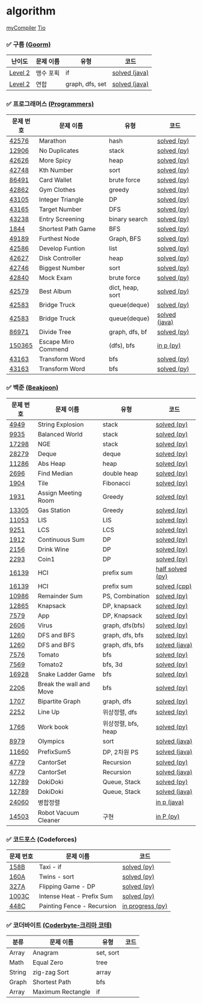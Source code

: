 # algorithm
[myCompiler](https://www.mycompiler.io/ko/new/python)
[Tio](https://tio.run/#python3)

### ✅ 구름 [(Goorm)](https://level.goorm.io/)
| 난이도 | 문제 이름 | 유형 | 코드 |
|----------|----------|------|------|
| [Level 2](https://level.goorm.io/exam/355197/%EB%A7%B9%EC%88%98-%ED%8F%AC%ED%9A%8D/quiz/1) | 맹수 포획 | if | [solved (java)](goorm/CaptureBeast.java) |
| [Level 2](https://level.goorm.io/exam/195698/%EC%97%B0%ED%95%A9/quiz/1) | 연합 | graph, dfs, set | [solved (java)](goorm/Union.java) |

### ✅ 프로그래머스 [(Programmers)](https://school.programmers.co.kr/learn/challenges?tab=algorithm_practice_kit)
| 문제 번호 | 문제 이름 | 유형 | 코드 |
|----------|----------|------|------|
| [42576](https://school.programmers.co.kr/learn/courses/30/lessons/42576) | Marathon | hash | [solved (py)](programmers/Marathon.py) |
| [12906](https://school.programmers.co.kr/learn/courses/30/lessons/12906) | No Duplicates | stack | [solved (py)](programmers/NoDuplicates.py) |
| [42626](https://school.programmers.co.kr/learn/courses/30/lessons/42626) | More Spicy | heap | [solved (py)](programmers/MoreSpicy.py) |
| [42748](https://school.programmers.co.kr/learn/courses/30/lessons/42748) | Kth Number | sort | [solved (py)](programmers/KthNumber.py) |
| [86491](https://school.programmers.co.kr/learn/courses/30/lessons/86491) | Card Wallet | brute force | [solved (py)](programmers/CardWallet.py) |
| [42862](https://school.programmers.co.kr/learn/courses/30/lessons/42862) | Gym Clothes | greedy | [solved (py)](programmers/GymClothes.py) |
| [43105](https://school.programmers.co.kr/learn/courses/30/lessons/43105) | Integer Triangle | DP | [solved (py)](programmers/IntegerTriangle.py) |
| [43165](https://school.programmers.co.kr/learn/courses/30/lessons/43165) | Target Number | DFS | [solved (py)](programmers/TargetNumber.py) |
| [43238](https://school.programmers.co.kr/learn/courses/30/lessons/43238) | Entry Screening | binary search | [solved (py)](programmers/EntryScreening.py) |
| [1844](https://school.programmers.co.kr/learn/courses/30/lessons/1844) | Shortest Path Game | BFS | [solved (py)](programmers/ShortestPathGame.py) |
| [49189](https://school.programmers.co.kr/learn/courses/30/lessons/49189) | Furthest Node | Graph, BFS | [solved (py)](programmers/FurthestNode.py) |
| [42586](https://school.programmers.co.kr/learn/courses/30/lessons/42586) | Develop Funtion | list | [solved (py)](programmers/DevelopFuntion.py) |
| [42627](https://school.programmers.co.kr/learn/courses/30/lessons/42627) | Disk Controller | heap | [solved (py)](programmers/DiskController.py) |
| [42746](https://school.programmers.co.kr/learn/courses/30/lessons/42746) | Biggest Number | sort | [solved (py)](programmers/BiggestNumber.py) |
| [42840](https://school.programmers.co.kr/learn/courses/30/lessons/42840) | Mock Exam | brute force | [solved (py)](programmers/MockExam.py) |
| [42579](https://school.programmers.co.kr/learn/courses/30/lessons/42579) | Best Album | dict, heap, sort | [solved (py)](programmers/BestAlbum.py) |
| [42583](https://school.programmers.co.kr/learn/courses/30/lessons/42583) | Bridge Truck | queue(deque) | [solved (py)](programmers/BridgeTruck.py) |
| [42583](https://school.programmers.co.kr/learn/courses/30/lessons/42583) | Bridge Truck | queue(deque) | [solved (java)](programmers/BridgeTruck.java) |
| [86971](https://school.programmers.co.kr/learn/courses/30/lessons/86971) | Divide Tree | graph, dfs, bf | [solved (py)](programmers/DivideTree.py) |
| [150365](https://school.programmers.co.kr/learn/courses/30/lessons/150365?language=java) | Escape Miro Commend | (dfs), bfs | [in p (py)](programmers/EscapeMiro.java) |
| [43163](https://school.programmers.co.kr/learn/courses/30/lessons/43163) | Transform Word | bfs | [solved (py)](programmers/TransformWord.py) |
| [43163](https://school.programmers.co.kr/learn/courses/30/lessons/43163?language=java) | Transform Word | bfs | [solved (py)](programmers/TransformWord.java) |

### ✅ 백준 [(Beakjoon)](https://www.acmicpc.net/step)
| 문제 번호 | 문제 이름 | 유형 | 코드 |
|----------|----------|------|------|
| [4949](https://www.acmicpc.net/problem/4949) | String Explosion | stack | [solved (py)](baekjoon/StringExplosion.py) |
| [9935](https://www.acmicpc.net/problem/9935) | Balanced World | stack | [solved (py)](baekjoon/BalancedWorld.py) |
| [17298](https://www.acmicpc.net/problem/17298) | NGE | stack | [solved (py)](baekjoon/NGE.py) |
| [28279](https://www.acmicpc.net/problem/28279) | Deque | deque | [solved (py)](baekjoon/Deque.py) |
| [11286](https://www.acmicpc.net/problem/11286) | Abs Heap | heap | [solved (py)](baekjoon/AbsHeap.py) |
| [2696](https://www.acmicpc.net/problem/2696) | Find Median | double heap | [solved (py)](baekjoon/FindMedian.py) |
| [1904](https://www.acmicpc.net/problem/1904) | Tile | Fibonacci | [solved (py)](baekjoon/Tile.py) |
| [1931](https://www.acmicpc.net/problem/1931) | Assign Meeting Room | Greedy | [solved (py)](baekjoon/AssignMeetingRoom.py) |
| [13305](https://www.acmicpc.net/problem/13305) | Gas Station | Greedy | [solved (py)](baekjoon/GasStation.py) |
| [11053](https://www.acmicpc.net/problem/11053) | LIS | LIS | [solved (py)](baekjoon/LIS.py) |
| [9251](https://www.acmicpc.net/problem/9251) | LCS | LCS | [solved (py)](baekjoon/LCS.py) |
| [1912](https://www.acmicpc.net/problem/1912) | Continuous Sum | DP | [solved (py)](baekjoon/ContinuousSum.py) |
| [2156](https://www.acmicpc.net/problem/2156) | Drink Wine | DP | [solved (py)](baekjoon/DrinkWine.py) |
| [2293](https://www.acmicpc.net/problem/2293) | Coin1 | DP | [solved (py)](baekjoon/Coin1.py) |
| [16139](https://www.acmicpc.net/problem/16139) | HCI | prefix sum | [half solved (py)](baekjoon/HCI.py) |
| [16139](https://www.acmicpc.net/problem/16139) | HCI | prefix sum | [solved (cpp)](baekjoon/HCI.cpp) |
| [10986](https://www.acmicpc.net/problem/10986) | Remainder Sum | PS, Combination | [solved (py)](baekjoon/RemainderSum.py) |
| [12865](https://www.acmicpc.net/problem/12865) | Knapsack | DP, knapsack | [solved (py)](baekjoon/Knapsack.py) |
| [7579](https://www.acmicpc.net/problem/7579) | App | DP, Knapsack | [solved (py)](baekjoon/App.py) |
| [2606](https://www.acmicpc.net/problem/2606) | Virus | graph, dfs(bfs) | [solved (py)](baekjoon/Virus.py) |
| [1260](https://www.acmicpc.net/problem/1260) | DFS and BFS | graph, dfs, bfs | [solved (py)](baekjoon/DFSnBFS.py) |
| [1260](https://www.acmicpc.net/problem/1260) | DFS and BFS | graph, dfs, bfs | [solved (java)](baekjoon/DFSnBFS.java) |
| [7576](https://www.acmicpc.net/problem/7576) | Tomato | bfs | [solved (py)](baekjoon/Tomato.py) |
| [7569](https://www.acmicpc.net/problem/7569) | Tomato2 | bfs, 3d | [solved (py)](baekjoon/Tomato2.py) |
| [16928](https://www.acmicpc.net/problem/16928) | Snake Ladder Game | bfs | [solved (py)](baekjoon/SnakeGame.py) |
| [2206](https://www.acmicpc.net/problem/2206) | Break the wall and Move | bfs | [solved (py)](baekjoon/BreakingMove.py) |
| [1707](https://www.acmicpc.net/problem/1707) | Bipartite Graph | graph, dfs | [solved (py)](baekjoon/BipartiteGraph.py) |
| [2252](https://www.acmicpc.net/problem/2252) | Line Up | 위상정렬, dfs | [solved (py)](baekjoon/LineUp.py) |
| [1766](https://www.acmicpc.net/problem/1766) | Work book | 위상정렬, bfs, heap | [solved (py)](baekjoon/BipartiteGraph.py) |
| [8979](https://www.acmicpc.net/problem/8979) | Olympics | sort | [solved (java)](baekjoon/Olympics.java) |
| [11660](https://www.acmicpc.net/problem/11660) | PrefixSum5 | DP, 2차원 PS | [solved (java)](baekjoon/PrefixSum5.java) |
| [4779](https://www.acmicpc.net/problem/4779) | CantorSet | Recursion | [solved (py)](baekjoon/CantorSet.py) |
| [4779](https://www.acmicpc.net/problem/4779) | CantorSet | Recursion | [solved (java)](baekjoon/CantorSet.java) |
| [12789](https://www.acmicpc.net/problem/12789) | DokiDoki | Queue, Stack | [solved (py)](baekjoon/DokiDoki.py) |
| [12789](https://www.acmicpc.net/problem/12789) | DokiDoki | Queue, Stack | [solved (java)](baekjoon/DokiDoki.java) |
| [24060](https://www.acmicpc.net/problem/24060) | 병합정렬 |  | [in p (java)](baekjoon/MergeSort.java) |
| [14503](https://www.acmicpc.net/problem/14503) | Robot Vacuum Cleaner | 구현 | [in P (py)](baekjoon/RobotVacuumCleaner.py) |

### ✅ 코드포스 (Codeforces)
| 문제 번호 | 문제 이름 | 코드 |
|----------|----------|------|
| [158B](https://codeforces.com/contest/158/problem/B) | Taxi - if | [solved (py)](codeforces/Taxi.py) |
| [160A](https://codeforces.com/contest/160/problem/A) | Twins - sort | [solved (py)](codeforces/Twins.py) |
| [327A](https://codeforces.com/contest/327/problem/A) | Flipping Game - DP | [solved (py)](codeforces/FlippingGame.py) |
| [1003C](https://codeforces.com/contest/1003/problem/C) | Intense Heat - Prefix Sum | [solved (py)](codeforces/IntenseHeat.py) |
| [448C](https://codeforces.com/contest/448/problem/C) | Painting Fence - Recursion | [in progress (py)](codeforces/PaintingFence.py) |

### ✅ 코더바이트 [(Coderbyte-크리마 코테)](https://coderbyte.com/developers)
| 분류 | 문제 이름 | 유형 | 코드 |
|----------|----------|------|------|
| Array | Anagram | set, sort |
| Math | Equal Zero | tree |
| String | zig-zag Sort | array |
| Graph | Shortest Path | bfs |
| Array | Maximum Rectangle | if |

